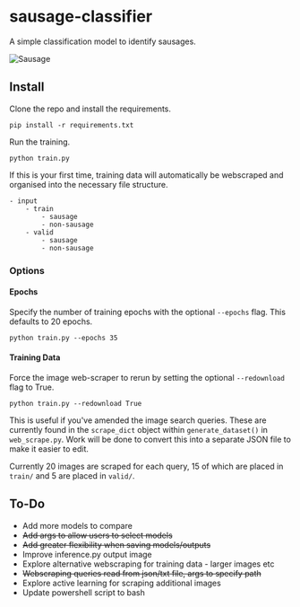 # sausage-classifier
A simple classification model to identify sausages. 

![Sausage](https://live.staticflickr.com/499/32113273682_effd1084a6_b.jpg)

## Install
Clone the repo and install the requirements.

    pip install -r requirements.txt
    
    
Run the training.

    python train.py 
    
If this is your first time, training data will automatically be webscraped and organised into the necessary file structure.

    - input
        - train
            - sausage
            - non-sausage
        - valid
            - sausage
            - non-sausage
            
            
### Options
            
#### Epochs

Specify the number of training epochs with the optional `--epochs` flag. This defaults to 20 epochs. 

    python train.py --epochs 35
    
    
#### Training Data
    
Force the image web-scraper to rerun by setting the optional `--redownload` flag to True.

    python train.py --redownload True
    
This is useful if you've amended the image search queries. These are currently found in the `scrape_dict` object within `generate_dataset()` in `web_scrape.py`. 
Work will be done to convert this into a separate JSON file to make it easier to edit. 

Currently 20 images are scraped for each query, 15 of which are placed in `train/` and 5 are placed in `valid/`.



## To-Do
- Add more models to compare
- ~~Add args to allow users to select models~~
- ~~Add greater flexibility when saving models/outputs~~
- Improve inference.py output image
- Explore alternative webscraping for training data - larger images etc
- ~~Webscraping queries read from json/txt file, args to specify path~~
- Explore active learning for scraping additional images
- Update powershell script to bash 
